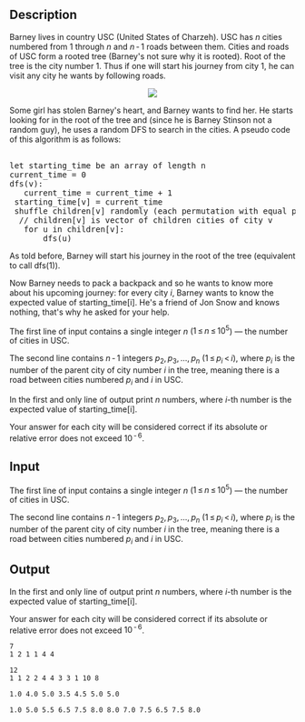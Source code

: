 ## Description

<div><p>Barney lives in country USC (United States of Charzeh). USC has <span class="tex-span"><i>n</i></span> cities numbered from <span class="tex-span">1</span> through <span class="tex-span"><i>n</i></span> and <span class="tex-span"><i>n</i> - 1</span> roads between them. Cities and roads of USC form a rooted tree (Barney's not sure why it is rooted). Root of the tree is the city number <span class="tex-span">1</span>. Thus if one will start his journey from city <span class="tex-span">1</span>, he can visit any city he wants by following roads.</p><center> <img class="tex-graphics" src="file://K5egXefK.png" style="max-width: 100.0%;max-height: 100.0%;"> </center><p>Some girl has stolen Barney's heart, and Barney wants to find her. He starts looking for in the root of the tree and (since he is Barney Stinson not a random guy), he uses a <span class="tex-font-style-it">random DFS</span> to search in the cities. A pseudo code of this algorithm is as follows:</p><pre class="verbatim"><br>let starting_time be an array of length n<br>current_time = 0<br>dfs(v):<br>	current_time = current_time + 1<br>	starting_time[v] = current_time<br>	shuffle children[v] randomly (each permutation with equal possibility)<br>	// children[v] is vector of children cities of city v<br>	for u in children[v]:<br>		dfs(u)<br></pre><p>As told before, Barney will start his journey in the root of the tree (equivalent to call <span class="tex-font-style-tt">dfs(1)</span>).</p><p>Now Barney needs to pack a backpack and so he wants to know more about his upcoming journey: for every city <span class="tex-span"><i>i</i></span>, Barney wants to know the expected value of <span class="tex-font-style-tt">starting_time[i]</span>. He's a friend of Jon Snow and knows nothing, that's why he asked for your help.</p></div><div class="input-specification"><p>The first line of input contains a single integer <span class="tex-span"><i>n</i></span> (<span class="tex-span">1 ≤ <i>n</i> ≤ 10<sup class="upper-index">5</sup></span>)&nbsp;— the number of cities in USC.</p><p>The second line contains <span class="tex-span"><i>n</i> - 1</span> integers <span class="tex-span"><i>p</i><sub class="lower-index">2</sub>, <i>p</i><sub class="lower-index">3</sub>, ..., <i>p</i><sub class="lower-index"><i>n</i></sub></span> (<span class="tex-span">1 ≤ <i>p</i><sub class="lower-index"><i>i</i></sub> &lt; <i>i</i></span>), where <span class="tex-span"><i>p</i><sub class="lower-index"><i>i</i></sub></span> is the number of the parent city of city number <span class="tex-span"><i>i</i></span> in the tree, meaning there is a road between cities numbered <span class="tex-span"><i>p</i><sub class="lower-index"><i>i</i></sub></span> and <span class="tex-span"><i>i</i></span> in USC.</p></div><div class="output-specification"><p>In the first and only line of output print <span class="tex-span"><i>n</i></span> numbers, where <span class="tex-span"><i>i</i></span>-th number is the expected value of <span class="tex-font-style-tt">starting_time[i]</span>.</p><p>Your answer for each city will be considered correct if its absolute or relative error does not exceed <span class="tex-span">10<sup class="upper-index"> - 6</sup></span>.</p></div>

## Input

<p>The first line of input contains a single integer <span class="tex-span"><i>n</i></span> (<span class="tex-span">1 ≤ <i>n</i> ≤ 10<sup class="upper-index">5</sup></span>)&nbsp;— the number of cities in USC.</p><p>The second line contains <span class="tex-span"><i>n</i> - 1</span> integers <span class="tex-span"><i>p</i><sub class="lower-index">2</sub>, <i>p</i><sub class="lower-index">3</sub>, ..., <i>p</i><sub class="lower-index"><i>n</i></sub></span> (<span class="tex-span">1 ≤ <i>p</i><sub class="lower-index"><i>i</i></sub> &lt; <i>i</i></span>), where <span class="tex-span"><i>p</i><sub class="lower-index"><i>i</i></sub></span> is the number of the parent city of city number <span class="tex-span"><i>i</i></span> in the tree, meaning there is a road between cities numbered <span class="tex-span"><i>p</i><sub class="lower-index"><i>i</i></sub></span> and <span class="tex-span"><i>i</i></span> in USC.</p>

## Output

<p>In the first and only line of output print <span class="tex-span"><i>n</i></span> numbers, where <span class="tex-span"><i>i</i></span>-th number is the expected value of <span class="tex-font-style-tt">starting_time[i]</span>.</p><p>Your answer for each city will be considered correct if its absolute or relative error does not exceed <span class="tex-span">10<sup class="upper-index"> - 6</sup></span>.</p>





```input1
7
1 2 1 1 4 4

```




```input2
12
1 1 2 2 4 4 3 3 1 10 8

```




```output1
1.0 4.0 5.0 3.5 4.5 5.0 5.0 

```




```output2
1.0 5.0 5.5 6.5 7.5 8.0 8.0 7.0 7.5 6.5 7.5 8.0 

```


